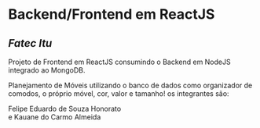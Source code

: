 # Backend/Frontend em ReactJS
## _Fatec Itu_

Projeto de Frontend em ReactJS consumindo o Backend em NodeJS integrado ao MongoDB.

Planejamento de Móveis utilizando o banco de dados como organizador de
comodos, o próprio móvel, cor, valor e tamanho!
os integrantes são:

Felipe Eduardo de Souza Honorato  
e
Kauane do Carmo Almeida